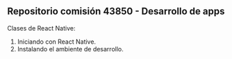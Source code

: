 ## Repositorio comisión 43850 - Desarrollo de apps

Clases de React Native:
1. Iniciando con React Native.
2. Instalando el ambiente de desarrollo.
